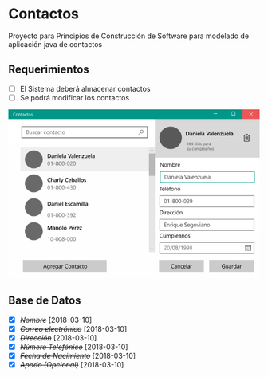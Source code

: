 # Contactos
Proyecto para Principios de Construcción de Software para modelado de aplicación java de contactos

## Requerimientos
* [ ] El Sistema deberá almacenar contactos
* [ ] Se podrá modificar los contactos

![Prototipo](/Prototipo/Contactos.png)

## Base de Datos
* [X] ~~*Nombre*~~ [2018-03-10]
* [X] ~~*Correo electrónico*~~ [2018-03-10]
* [X] ~~*Dirección*~~ [2018-03-10]
* [X] ~~*Número Telefónico*~~ [2018-03-10]
* [X] ~~*Fecha de Nacimiento*~~ [2018-03-10]
* [X] ~~*Apodo (Opcional)*~~ [2018-03-10]
